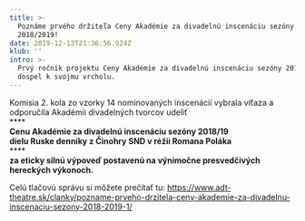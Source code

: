 ```yaml
---
title: >-
  Poznáme prvého držiteľa Ceny Akadémie za divadelnú inscenáciu sezóny
  2018/2019!
date: 2019-12-13T21:36:56.924Z
klub: ''
intro: >-
  Prvý ročník projektu Ceny Akadémie za divadelnú inscenáciu sezóny 2018/2019
  dospel k svojmu vrcholu.
---
```

Komisia 2. kola zo vzorky 14 nominovaných inscenácií vybrala víťaza a odporučila Akadémii divadelných tvorcov udeliť\
****\
**Cenu Akadémie za divadelnú inscenáciu sezóny 2018/19** \
**dielu Ruske denníky z Činohry SND v réžii Romana Poláka**\
****\
**za eticky silnú výpoveď postavenú na výnimočne presvedčivých hereckých výkonoch.**

Celú tlačovú správu si môžete prečítať tu: <https://www.adt-theatre.sk/clanky/pozname-prveho-drzitela-ceny-akademie-za-divadelnu-inscenaciu-sezony-2018-2019-1/>
